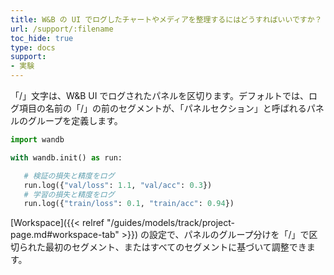 ```yaml
---
title: W&B の UI でログしたチャートやメディアを整理するにはどうすればいいですか？
url: /support/:filename
toc_hide: true
type: docs
support:
- 実験
---
```


「/」文字は、W&B UI でログされたパネルを区切ります。デフォルトでは、ログ項目の名前の「/」の前のセグメントが、「パネルセクション」と呼ばれるパネルのグループを定義します。

```python
import wandb

with wandb.init() as run:

   # 検証の損失と精度をログ
   run.log({"val/loss": 1.1, "val/acc": 0.3})
   # 学習の損失と精度をログ
   run.log({"train/loss": 0.1, "train/acc": 0.94})
```

[Workspace]({{< relref "/guides/models/track/project-page.md#workspace-tab" >}}) の設定で、パネルのグループ分けを「/」で区切られた最初のセグメント、またはすべてのセグメントに基づいて調整できます。